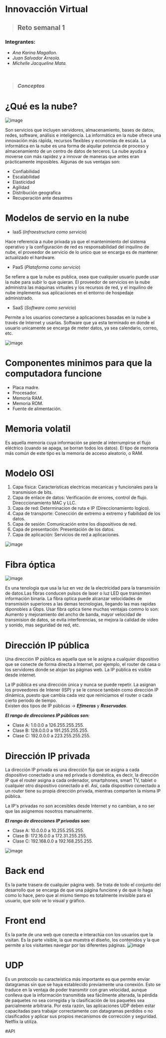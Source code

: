 # **Innovacción Virtual**
> ## Reto semanal 1

### Integrantes:
- *Ana Karina Magallon.*
- *Juan Salvador Arreola.*
- *Michelle Jacqueline Mata.*
<br />

> ### ***Conceptos***

# ¿Qué es la nube?
  
 ![image](https://user-images.githubusercontent.com/83834540/117559755-a6107980-b04d-11eb-9e15-178f4917d8d0.png)

 
Son servicios que incluyen servidores, almacenamiento, bases de datos, redes, software, análisis e inteligencia. La informática en la nube ofrece una innovación más rápida, recursos flexibles y economías de escala. La informática en la nube es una forma de alquilar potencia de proceso y almacenamiento de un centro de datos de terceros. La nube ayuda a moverse con más rapidez y a innovar de maneras que antes eran prácticamente imposibles. Algunas de sus ventajas son:
- Confiabilidad
- Escalabilidad
- Elasticidad
- Agilidad
- Distribución geografica
- Recuperación ante desastres

# Modelos de servio en la nube
 
- IaaS (*Infraestructura como servicio*)

Hace referencia a nube privada ya que el mantenimiento del sistema operativo y la configuración de red es responsabilidad del inquilino de nube, el proveedor de servicio de lo unico que se encarga es de mantener actualizado el hardware.

- PaaS (*Plataforma como servicio*)

Se refiere a que la nube es publica, osea que cualquier usuario puede usar la nube para subir lo que quieran. El proveedor de servicios en la nube administra las máquinas virtuales y los recursos de red, y el inquilino de nube implementa sus aplicaciones en el entorno de hospedaje administrado.

- SaaS (*Software como servicio*)

Permite a los usuarios conectarse a aplicaciones basadas en la nube a través de Internet y usarlas. Software que ya esta terminado en donde el usuario unicamente se encarga de meter datos, ya sea calendario, correo, etc.

![image](https://user-images.githubusercontent.com/83834540/117559262-65aefc80-b049-11eb-95e7-2f510af955b5.png)

# Componentes minimos para que la computadora funcione
 
- Placa madre.
- Procesador.
- Memoria RAM.
- Memoria ROM.
- Fuente de alimentación.

# Memoria volatil
Es aquella memoria cuya información se pierde al interrumpirse el flujo eléctrico (cuando se apaga, se borran todos los datos).
El tipo de memoria más común de este tipo es la memoria de acceso aleatorio, o RAM.

# Modelo OSI
1. Capa física: Caracteristicas electricas mecanicas y funcionales para la transmision de bits.
2. Capa de enlace de datos: Verificación de errores, control de flujo. Direcccionamiento MAC y LLC.
3. Capa de red: Determinacion de ruta e IP (Direccionamiento logico).
4. Capa de transporte: Conección de extremo a extremo y fiabilidad de los datos.
5. Capa de sesión: Comunicación entre los dispositivos de red.
6. Capa de presentación: Presentación de los datos.
7. Capa de aplicación: Servicios de red a aplicaciones.

![image](https://user-images.githubusercontent.com/83834540/117590005-0a394900-b0f3-11eb-9f73-e9053fa886c2.png)

 
# Fibra óptica
![image](https://user-images.githubusercontent.com/83834540/117589790-6c914a00-b0f1-11eb-8207-f11919db5821.png)


Es una tenologia que usa la luz en vez de la electricidad para la transmisión de datos.Las fibras conducen pulsos de laser o luz LED que transmiten información binaria. La fibra optica puede alcanzar velocidades de transmisión superiores a las demas tecnologias, llegando las mas rapidas diponobles a  Gbps. Usar fibra optica tiene muchas ventajas commo lo son: Aumento y mejoramiento del ancho de banda, mayor velocidad de transmision de datos, se evita interferencias, se mejora la calidad de video y sonido, mas seguridad de red, etc. 

# Dirección IP pública
Una dirección IP pública es aquella que se le asigna a cualquier dispositivo que se conecte de forma directa a Internet, por ejemplo, el router de casa o los servidores donde se alojan las páginas web. La IP pública es visible desde internet.
    
La IP pública es una dirección única y nunca se puede repetir. La asignan los proveedores de Intener (ISP) y se le conoce también como dirección IP dinámica, puesto que cambia cada vez que reiniciamos el router o cada cierto periodo de tiempo.     
Existen dos tipos de IP públicas → ***Efímeras*** y ***Reservadas***.

***El rango de direcciones IP públicas son:***
  - Clase A: 1.0.0.0 a 126.255.255.255.
  - Clase B: 128.0.0.0 a 191.255.255.255.
  - Clase C: 192.0.0.0 a 223.255.255.255.
      
# Dirección IP privada
La dirección IP privada es una dirección fija que se asigna a cada dispositivo conectado a una red privada o doméstica, es decir, la dirección IP que el router asigna a cada ordenador, smartphones, smart TV, tablet o cualquier otro dispositivo conectado a él. Así, cada dispositivo conectado a un router tiene su propia dirección privada, mientras comparten la misma  IP pública.

La IP's privadas no son accesibles desde Internet y no cambian, a no ser que las asignemos nosotros manualmente.

***El rango de direcciones IP privadas son:***
  - Clase A: 10.0.0.0 a 10.255.255.255.
  - Clase B: 172.16.0.0 a 172.31.255.255.
  - Clase C: 192.168.0.0 a 192.168.255.255.

![image](https://user-images.githubusercontent.com/83834540/117590108-859afa80-b0f3-11eb-9a73-de127d2e77f6.png)


 # Back end
 Es la parte trasera de cualquier página web. Se trata de todo el conjunto del desarrollo que se encarga de que una página funcione y de que lo haga como lo hace, pero que al mismo tiempo es totalmente invisible para el usuario, que solo ve lo visual y gráfico.

# Front end
Es la parte de una web que conecta e interactúa con los usuarios que la visitan. Es la parte visible, la que muestra el diseño, los contenidos y la que permite a los visitantes navegar por las diferentes páginas.
![image](https://user-images.githubusercontent.com/83834540/117589859-dc9fd000-b0f1-11eb-983d-9b7e2d0e1d24.png)


# UDP
Es un protocolo su caracteistica más importante es que permite enviar datagramas sin que se haya establecido previamente una conexión. Esto se traduce en la ventaja de poder transmitir con gran velocidad, aunque conlleva que la información transmitida sea fácilmente alterada, la pérdida de paquetes no sea corregida y la clasificación de los paquetes sea parcialmente arbitraria. Por esta razón, las aplicaciones UDP deben estar capacitadas para trabajar correctamente con datagramas perdidos o no clasificados y aplicar sus propios mecanismos de corrección y seguridad. Netflix la utiliza. 
 
#API
